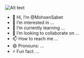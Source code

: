 ![Alt text](1A1A1A )

- 👋 Hi, I’m @MohsenSabet
- 👀 I’m interested in ...
- 🌱 I’m currently learning ...
- 💞️ I’m looking to collaborate on ...
- 📫 How to reach me ...
- 😄 Pronouns: ...
- ⚡ Fun fact: ...

<!---
MohsenSabet/MohsenSabet is a ✨ special ✨ repository because its `README.md` (this file) appears on your GitHub profile.
You can click the Preview link to take a look at your changes.
--->
